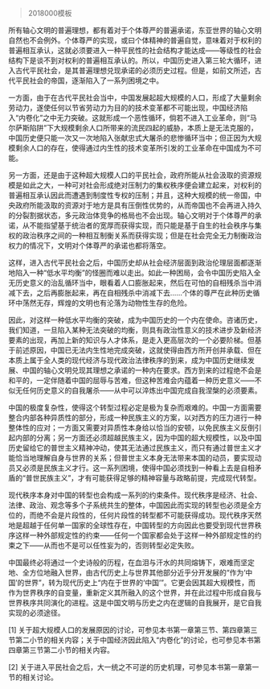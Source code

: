 # 
> 2018000模板




所有轴心文明的普遍理想，都有着对于个体尊严的普遍承诺，东亚世界的轴心文明自然也不会例外。个体尊严的实现，或曰个体精神的普遍自觉，意味着对于权利的普遍相互承认，这就必须要进入一种平民性的社会结构才能达成——等级性的社会结构下是谈不到对权利的普遍相互承认的。所以，中国历史进入第三轮大循环，进入古代平民社会，是其普遍理想兑现承诺的必须历史过程。但是，如前文所述，古代平民社会的帝国，逐渐陷入了一系列困境之中。

一方面，由于在古代平民社会当中，中国发展起超大规模的人口，形成了大量剩余劳动力，遂使任何以节省劳动力为目的的技术变革都不可能出现，中国经济陷入“内卷化”之中无力突破。这就形成一个恶性循环，倘若不进入工业革命，则“马尔萨斯陷阱”下大规模剩余人口所带来的流民四起的威胁，本质上是无法克服的，中国历史便只能一次又一次地陷入张献忠式大屠杀的悲惨循环当中；但正因为大规模剩余人口的存在，使得通过内生性的技术变革所引发的工业革命在中国成为不可能。

另一方面，还是由于这种超大规模人口的平民社会，政府所能从社会汲取的资源规模是如此之大，一种可对社会形成绝对压制力的集权秩序便会建立起来，对权利的普遍相互承认因此而遭遇到制度性专权的压制；并且，这种大规模的统一帝国，中央政府所能汲取的资源对于地方是具有压倒性优势的，从而帝国也不会再进入持久的分裂割据状态，多元政治体竞争的格局也不会出现。轴心文明对于个体尊严的承诺，从不能指望基于统治者的宽厚而获得实现，而只能是基于自生的社会秩序与集权的政治秩序之间的一种相互制衡关系而获得实现；但是在社会完全无力制衡政治权力的情况下，文明对个体尊严的承诺也都将落空。

这样，进入古代平民社会之后，中国历史却从社会经济层面到政治伦理层面都逐渐地陷入一种“低水平均衡”的怪圈而难以走出。如此一种困局，会令中国历史陷入全无历史意义的治乱循环当中，眼看着人口膨胀起来，然后在可怕的自相残杀当中消减下去，之后再膨胀起来，再在自相残杀中消减下去……个体的尊严在此种历史循环中荡然无存，辉煌的文明也有沦落为动物性生存的危险。

因此，对这样一种低水平均衡的突破，成为中国历史的一个内在使命。咨诸历史，我们知道，一旦陷入某种无法突破的均衡，则具有政治性意义的技术进步及新经济要素的出现，再加上新的知识与人才体系，是走入更高层次的一个必要阶梯。但基于前述原因，中国已无法内生性地完成突破，这就使得由西方所开创并承载、但在本质上属于全人类的现代经济与现代政治法律秩序的到来，成为中国历史继续发展、中国的轴心文明兑现其理想之承诺的一种内在要求。西方到来的过程绝不会是和平的，一定伴随着中国的屈辱与苦难，但这种苦难会内蕴着一种历史意义——不似无任何历史意义的自我屠杀——从中可以淬炼出中国完成自我涅槃的必须要素。

中国的极度复杂性，使得这个转型过程必定是极为复杂而艰难的。中国一方面需要整合内部各种异质性的部分，形成一种民族主义的方案，以对西方的压力进行一种整体性的应对；一方面又需要对异质性本身给以恰当的安顿，以免民族主义反倒引起内部的分离；另一方面还必须超越民族主义，因为中国的超大规模性，以及中国历史留给它的普世主义精神冲动，使其无法通过民族主义，而只有通过普世主义才能恰当地理解自身与世界的关系；但普世主义本身无法带来本国的动员，要实现动员又必须是民族主义才行。这一系列困境，使得中国必须找到一种看上去是自相矛盾的“普世民族主义”，才有可能获得足够的精神容量与政略前提，完成现代转型。

现代秩序本身对中国的转型也会构成一系列的约束条件。现代秩序是经济、社会、法律、政治、观念等多个子系统共生的整体，中国因此而实现的转型也必须是全方位的，而绝不会是片段性的，任何片段性的转型都不可能获得成功。现代秩序天然地是超越于任何单一国家的全球性存在，中国转型的方向因此也要受到现代世界秩序这样一种外部规定性的约束——任何一个国家都会处于这样一种外部规定性的约束之下——从而也不是可以任性妄为的，否则转型必定失败。

中国最终必将通过一个史诗般的历程，在血泪与汗水的共同熔铸下，艰难而坚定地、全方位地融入世界，由古代历史上与世界其他部分近乎分开发展的“作为‘中国’的世界”，转为现代历史上“内在于世界的‘中国’”。它更会因其超大规模性，而作为世界秩序的自变量，重新定义其所融入的这个世界，并在此过程中形成自我与世界秩序共同演化的进程。这是中国文明与历史之内在逻辑的自我展开，是它自我实现的必须途径。



[1] 关于超大规模人口的发展原因的讨论，可参见本书第一章第三节、第四章第三节第二小节的相关内容；关于中国经济因此陷入“内卷化”的讨论，也可参见本书第四章第三节第二小节的相关内容。



[2] 关于进入平民社会之后，大一统之不可逆的历史机理，可参见本书第一章第一节的相关讨论。


